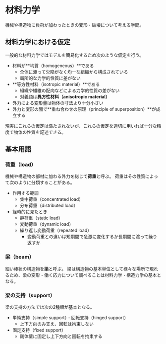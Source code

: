 # 材料力学

機械や構造物に負荷が加わったときの変形・破壊について考える学問。

## 材料力学における仮定

一般的な材料力学ではモデルを簡易化するため次のような仮定を行う。

* 材料が**均質（homogeneous）**である
  * 全体に渡って欠陥がなく均一な組織から構成されている
  * 局所的な力学的性質に差がない
* **等方性材料（isotropic material）**である
  * 組織や繊維の配向などによる力学的性質の差がない
  * 対義語は**異方性材料（anisotropic material）**
* 外力による変形量は物体の寸法より十分小さい
* 外力と変形の間で**重ね合わせの原理（principle of superposition）**が成立する

現実にこれらの仮定は満たされないが、これらの仮定を適切に用いれば十分な精度で物体の性質を記述できる。

## 基本用語

### 荷重（load）

機械や構造物の部材に加わる外力を総じて**荷重**と呼ぶ。
荷重はその性質によって次のように分類することがある。

* 作用する範囲
  * 集中荷重（concentrated load）
  * 分布荷重（distributed load）
* 経時的に見たとき
  * 静荷重（static load）
  * 変動荷重（dynamic load）
  * 繰り返し変動荷重（repeated load）
    * 変動荷重との違いは短期間で急激に変化するか長期間に渡って繰り返すか

### 梁（beam）

細い棒状の構造物を**梁**と呼ぶ。
梁は構造物の基本単位として様々な場所で現れるため、梁の変形・働く応力について調べることは材料力学・構造力学の基本となる。

### 梁の支持（support）

梁の支持の方法では次の2種類が基本となる。

* 単純支持（simple support）・回転支持（hinged support）
  * 上下方向のみ支え、回転は拘束しない
* 固定支持（fixed support）
  * 剛体壁に固定し上下方向と回転を拘束する

